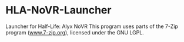# HLA-NoVR-Launcher
Launcher for Half-Life: Alyx NoVR
This program uses parts of the 7-Zip program (www.7-zip.org), licensed under the GNU LGPL.
